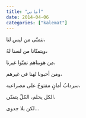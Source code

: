 ```yaml
---
title: "أماني"
date: 2014-04-06
categories: ["kalemat"]
---
```




نتمنّى من ليس لنا،

ويتمنّانا من لسنا لهُ،

من هويناهم تمنّوا غيرنا،

ومن أحبونا تُهنا في غيرهم،

سردابُ أمانٍ مفتوحٌ على مصراعيه،

الكل يحلم، الكلّ يتمنّى،

لكن بلا جدوى…

